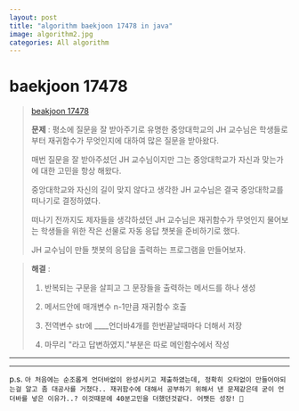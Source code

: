 ```yaml
---  
layout: post  
title: "algorithm baekjoon 17478 in java"  
image: algorithm2.jpg  
categories: All algorithm  
---  
```


# baekjoon 17478  

> [beakjoon 17478](https://www.acmicpc.net/problem/17478)  
>   
> **문제** : 평소에 질문을 잘 받아주기로 유명한 중앙대학교의 JH 교수님은 학생들로부터 재귀함수가 무엇인지에 대하여 많은 질문을 받아왔다.  
> 
> 매번 질문을 잘 받아주셨던 JH 교수님이지만 그는 중앙대학교가 자신과 맞는가에 대한 고민을 항상 해왔다.  
> 
> 중앙대학교와 자신의 길이 맞지 않다고 생각한 JH 교수님은 결국 중앙대학교를 떠나기로 결정하였다.  
> 
> 떠나기 전까지도 제자들을 생각하셨던 JH 교수님은 재귀함수가 무엇인지 물어보는 학생들을 위한 작은 선물로 자동 응답 챗봇을 준비하기로 했다.  
> 
> JH 교수님이 만들 챗봇의 응답을 출력하는 프로그램을 만들어보자.  

> **해결** :  
> 1. 반복되는 구문을 살피고 그 문장들을 출력하는 메서드를 하나 생성  
> 
> 2. 메서드안에 매개변수 n-1만큼 재귀함수 호출  
> 
> 3. 전역변수 str에 ____언더바4개를 한번끝날때마다 더해서 저장  
> 
> 4. 마무리 "라고 답변하였지."부분은 따로 메인함수에서 작성  

---  

<script src="https://gist.github.com/nnlog/efa79e9834205c146520afdded02ef33.js"></script>  

---   

p.s. `아 처음에는 순조롭게 언더바없이 완성시키고 제출하였는데, 정확히 오타없이 만들어야되는걸 알고 좀 대공사를 거쳤다.. 재귀함수에 대해서 공부하기 위해서 낸 문제같은데 굳이 언더바를 넣은 이유가..? 이것때문에 40분고민을 더했던것같다. 어쨋든 성장! 🥲`